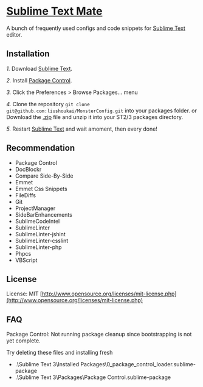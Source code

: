 [Sublime Text Mate](https://github.com/liushoukai/MonsterConfig)
========================================

A bunch of frequently used configs and code snippets for [Sublime Text](https://sublimetext.com/) editor.

## Installation
*1.* Download [Sublime Text](https://sublimetext.com/).

*2.* Install [Package Control](https://packagecontrol.io/installation).

*3.* Click the Preferences > Browse Packages… menu

*4.* Clone the repository `git clone git@github.com:liushoukai/MonsterConfig.git` into your packages folder. or Download the [.zip](https://github.com/liushoukai/MonsterConfig/archive/master.zip) file and unzip it into your ST2/3 packages directory.

*5.* Restart [Sublime Text](https://sublimetext.com/) and wait amoment, then every done!

## Recommendation
- Package Control
- DocBlockr
- Compare Side-By-Side
- Emmet
- Emmet Css Snippets
- FileDiffs
- Git
- ProjectManager
- SideBarEnhancements
- SublimeCodeIntel
- SublimeLinter
- SublimeLinter-jshint
- SublimeLinter-csslint
- SublimeLinter-php
- Phpcs
- VBScript

## License
License: MIT [http://www.opensource.org/licenses/mit-license.php](http://www.opensource.org/licenses/mit-license.php)

## FAQ
Package Control: Not running package cleanup since bootstrapping is not yet complete.

Try deleting these files and installing fresh
- .\Sublime Text 3\Installed Packages\0_package_control_loader.sublime-package
- .\Sublime Text 3\Packages\Package Control.sublime-package

